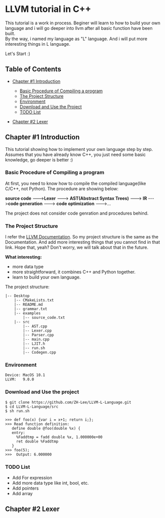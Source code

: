 # LLVM tutorial in C++ 

This tutorial is a work in process. Beginer will learn to how to build your own
language and i will go deeper into llvm after all basic function have been built.    
By the way, i named my language as "L" language. 
And i will put more interesting things in L language. 

Let's Start :)

## Table of Contents

*	[Chapter #1 Introduction](#chapter-1-introduction)  
	* [Basic Procedure of Compiling a program](#Basic-Procedure-of-Compiling-a-program)  
	* [The Project Structure](#the-project-structure)   
	* [Environment](#Environment)   
	* [Download and Use the Project](#download-and-use-the-project)  
	* [TODO List](#TODO-List)   

*	[Chapter #2 Lexer](#chapter-2-Lexer) 


## Chapter #1 Introduction

This tutorial showing how to implement your own language step by step. Assumes that you have already know C++, you just need some basic knowledge, go deeper is better :) 


### Basic Procedure of Compiling a program
At first, you need to know how to compile the compiled language(like C/C++, not Python). 
The procedure are showing below:


**source code** --->**Lexer** ---> **AST(Abstract Syntax Trees)** ---> **IR** --->**code generation** ---> **code optimization** --->...

The project does not consider code genration and procedures behind.

### The Project Structure
I refer the [LLVM Documentation](http://llvm.org/docs/tutorial/MyFirstLanguageFrontend/index.html). So my project structure is the same as the Documentation. And add more interesting things that you cannot find in that link. Hope that, yeah? Don't worry, we will talk about that in the future.

**What interesting:**

* more data type
* more straightforward, it combines C++ and Python together. 
* learn to build your own language.

The project structure:

```
|-- Desktop
    |-- CMakeLists.txt
    |-- README.md
    |-- grammar.txt
    |-- examples
        |-- source_code.txt
    |-- src
        |-- AST.cpp
        |-- Lexer.cpp
        |-- Parser.cpp
        |-- main.cpp
        |-- LJIT.h
        |-- run.sh
        |-- Codegen.cpp
```

### Environment
```
Device: MacOS 10.1	
LLVM:	9.0.0
```
### Download and Use the project

```text
$ git clone https://github.com/ZH-Lee/LLVM-L-Language.git
$ cd LLVM-L-Language/src
$ sh run.sh

>>> def foo(x) {var i = x+1; return i;};
>>> Read function definition:
   define double @foo(double %x) {
   entry:
     %Faddtmp = fadd double %x, 1.000000e+00
     ret double %Faddtmp
   }
>>> foo(5);
>>>  Output: 6.000000

```

### TODO List

* Add For expression
* Add more data type like int, bool, etc.
* Add pointers
* Add array 


## Chapter #2 Lexer